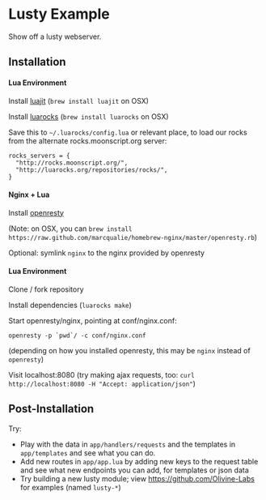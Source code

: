 Lusty Example
=============

Show off a lusty webserver.

Installation
------------

#### Lua Environment

Install [luajit](http://luajit.org/) (`brew install luajit` on OSX)

Install [luarocks](http://luarocks.org/) (`brew install luarocks` on OSX)

Save this to `~/.luarocks/config.lua` or relevant place, to load our rocks
from the alternate rocks.moonscript.org server:

```
rocks_servers = {
  "http://rocks.moonscript.org/",
  "http://luarocks.org/repositories/rocks/",
}
```

#### Nginx + Lua

Install [openresty](http://openresty.org/#Installation)

(Note: on OSX, you can `brew install https://raw.github.com/marcqualie/homebrew-nginx/master/openresty.rb`)

Optional: symlink `nginx` to the nginx provided by openresty

#### Lua Environment

Clone / fork repository

Install dependencies (`luarocks make`)

Start openresty/nginx, pointing at conf/nginx.conf:

```
openresty -p `pwd`/ -c conf/nginx.conf
```

(depending on how you installed openresty, this may be `nginx` instead of `openresty`)

Visit localhost:8080 (try making ajax requests, too:
`curl http://localhost:8080 -H "Accept: application/json"`)

Post-Installation
-----------------

Try:

* Play with the data in `app/handlers/requests` and the templates in
  `app/templates` and see what you can do.
* Add new routes in `app/app.lua` by adding new keys to the request table
  and see what new endpoints you can add, for templates or json data
* Try building a new lusty module; view https://github.com/Olivine-Labs for
  examples (named `lusty-*`)

